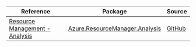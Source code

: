 | Reference | Package | Source |
|---|---|---|
|[Resource Management - Analysis](resourcemanager.analysis-readme.md)|[Azure.ResourceManager.Analysis](https://www.nuget.org/packages/Azure.ResourceManager.Analysis)|[GitHub](https://github.com/Azure/azure-sdk-for-net/blob/main/sdk/analysisservices/Azure.ResourceManager.Analysis)|
